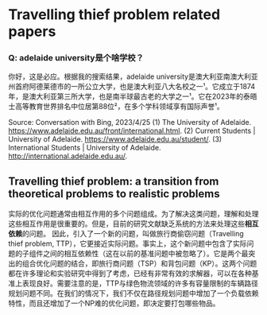 # Travelling thief problem related papers

### Q: adelaide university是个啥学校？

你好，这是必应。根据我的搜索结果，adelaide university是澳大利亚南澳大利亚州首府阿德莱德市的一所公立大学，也是澳大利亚八大名校之一¹。它成立于1874年，是澳大利亚第三所大学，也是南半球最古老的大学之一¹。它在2023年的泰晤士高等教育世界排名中位居第88位²，在多个学科领域享有国际声誉¹。

Source: Conversation with Bing, 2023/4/25
(1) The University of Adelaide. https://www.adelaide.edu.au/front/international.html.
(2) Current Students | University of Adelaide. https://www.adelaide.edu.au/student/.
(3) International Students | University of Adelaide. http://international.adelaide.edu.au/.

## Travelling thief problem: a transition from theoretical problems to realistic problems

实际的优化问题通常由相互作用的多个问题组成。为了解决这类问题，理解和处理这些相互作用是很重要的。但是，目前的研究文献缺乏系统的方法来处理这些**相互依赖**的问题。
因此，引入了一个新的问题，叫做旅行商偷窃问题（Travelling thief problem, TTP），它更接近实际问题。事实上，这个新问题中包含了实际问题的子组件之间的相互依赖性（这在以前的基准问题中被忽略了）。它是两个最突出的组合优化问题的结合，即旅行商问题（TSP）和背包问题（KP）。这两个问题都在许多理论和实验研究中得到了考虑，已经有非常有效的求解器，可以在各种基准上表现良好。需要注意的是，TTP与绿色物流领域的许多有容量限制的车辆路径规划问题不同。在我们的情况下，我们不仅在路径规划问题中增加了一个负载依赖特性，而且还增加了一个NP难的优化问题，即决定要打包哪些物品。